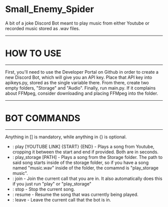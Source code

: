 # Small_Enemy_Spider
A bit of a joke Discord Bot meant to play music from either Youtube or recorded music stored as .wav files.

<hr>
<h1>HOW TO USE</h1>
<hr>

First, you'll need to use the Developer Portal on Github in order to create a new Discord Bot, which will give you an API key. Place that API key into apikeys.py, stored as the single variable there. From there, create two empty folders, "Storage" and "Audio". Finally, run main.py. If it complains about FFMpeg, consider downloading and placing FFMpeg into the folder.

<hr>
<h1>BOT COMMANDS</h1>
<hr>

Anything in [] is mandatory, while anything in {} is optional.

<ul>
  <li>: play [YOUTUBE LINK] {START} {END} - Plays a song from Youtube, cropping it between the start and end if provided. Both are in seconds.</li>
  <li>: play_storage [PATH] - Plays a song from the Storage folder. The path to said song starts inside of the storage folder, so if you have a song named "music.wav" inside of the folder, the comamnd is "play_storage music".</li>
  <li>: join - Join the current call that you are in. It also automatically does this if you just run "play" or "play_storage"</li>
  <li>: stop - Stop the current song.</li>
  <li>: resume - Resume the song that was currently being played.</li>
  <li>: leave - Leave the current call that the bot is in.</li>
</ul>
